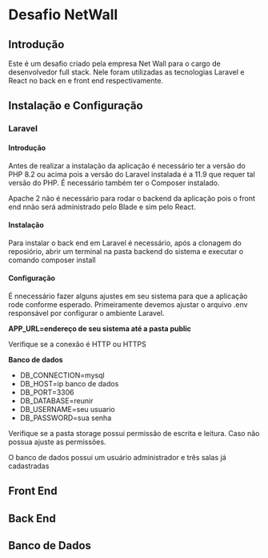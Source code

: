 <p></p>
<h1>Desafio NetWall</h1>
<h2>Introdução</h2>
<p>Este é um desafio criado pela empresa Net Wall para o cargo de desenvolvedor full stack. Nele foram utilizadas as tecnologias Laravel e React no back en e front end respectivamente.</p>


<h2>Instalação e Configuração</h2>
<h3>Laravel</h3>
<h4>Introdução</h4>
<p>Antes de realizar a instalação da aplicação é necessário ter a versão do PHP 8.2 ou acima pois a versão do Laravel instalada é a 11.9 que requer tal versão do PHP. É necessário também ter o Composer instalado.</p>
<p>Apache 2 não é necessário para rodar o backend da aplicação pois o front end nnão será administrado pelo Blade e sim pelo React.</p>
<h4>Instalação</h4>
<p>Para instalar o back end em Laravel é necessário, após a clonagem do reposiório, abrir um terminal na pasta backend do sistema e executar o 
comando composer install</p>
<h4>Configuração</h4>
<p>É nnecessário fazer alguns ajustes em seu sistema para que a aplicação rode conforme esperado. Primeiramente devemos ajustar o arquivo .env responsável por configurar o ambiente Laravel.</p>
<b>APP_URL=endereço de seu sistema até a pasta public</b>
<p>Verifique se a conexão é HTTP ou HTTPS</p>
<b>Banco de dados</b>
<ul>
   <li>DB_CONNECTION=mysql</li>
   <li>DB_HOST=ip banco de dados</li>
   <li>DB_PORT=3306</li>
   <li>DB_DATABASE=reunir</li>
   <li>DB_USERNAME=seu usuario</li>
   <li>DB_PASSWORD=sua senha</li>
</ul>
<p>Verifique se a pasta storage possui permissão de escrita e leitura. Caso não possua ajuste as permissões.</p>
<p></p>


<p></p>
<p></p>

<p>O banco de dados possui um usuário administrador e três salas já cadastradas</p>


<h2>Front End</h2>

<h2>Back End</h2>

<h2>Banco de Dados</h2>
